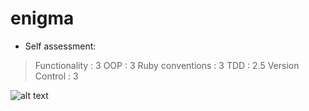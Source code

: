 # enigma
* Self assessment:
> Functionality    : 3
  OOP              : 3
  Ruby conventions : 3
  TDD              : 2.5
  Version Control  : 3

  ![alt text](/Users/shaunjames/Desktop.Enigma.shapex)
